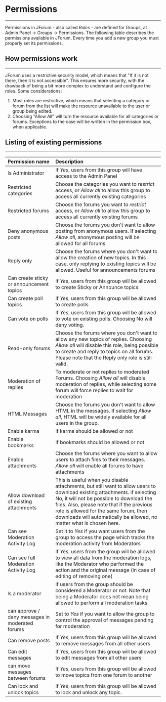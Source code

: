 # Permissions #

---

Permissions in JForum - also called _Roles_ - are defined for Groups, at Admin Panel -> Groups -> Permissions. The following table describes the permissions available in JForum. Every time you add a new group you must properly set its permissions.

## How permissions work ##

---

JForum uses a restrictive security model, which means that "If it is not there, then it is not accessible". This ensures more security, with the drawback of being a bit more complex to understand and configure the roles.
Some considerations:

  1. Most roles are restrictive, which means that selecting a category or forum from the list will make the resource unavailable to the user or group being edited.
  1. Choosing "Allow All" will turn the resource available for all categories or forums. Exceptions to the case will be written in the permission box, when applicable.

## Listing of existing permissions ##

---

|Permission name |Description|
|:---------------|:----------|
|Is Administrator |If _Yes_, users from this group will have access to the Admin Panel|
|Restricted categories |Choose the categories you want to _restrict_ access, or _Allow all_ to allow this group to access all currently existing categories|
|Restricted forums |Choose the forums you want to _restrict_ access, or _Allow all_ to allow this group to access all currently existing forums|
|Deny anonymous posts |Choose the forums you don't want to allow posting from anonymous users. If selecting _Allow all_, anonymous posting will be allowed for all forums|
|Reply only |Choose the forums where you don't want to allow the creation of new topics. In this case, only replying to existing topics will be allowed. Useful for announcements forums|
|Can create sticky or announcement topics |If _Yes_, users from this group will be allowed to create Sticky or Announce topics|
|Can create poll topics |If _Yes_, users from this group will be allowed to create polls|
|Can vote on polls |If _Yes_, users from this group will be allowed to vote on existing polls. Choosing No will deny voting. |
|Read-only forums |Choose the forums where you don't want to allow any new topics of replies. Choosing _Allow all_ will disable this role, being possible to create and reply to topics on all forums. Please note that the Reply only role is still valid. |
|Moderation of replies |To moderate or not replies to moderated Forums. Choosing _Allow all_ will disable moderation of replies, while selecting some forum will force replies to wait for moderation |
|HTML Messages |Choose the forums you don't want to allow HTML in the messages. If selecting _Allow all_, HTML will be widely available for all users in the group.|
|Enable karma |If karma should be allowed or not |
|Enable bookmarks |If bookmarks should be allowed or not |
|Enable attachments |Choose the forums where you want to allow users to attach files to their messages. _Allow all_ will enable all forums to have attachments |
|Allow download of existing attachments |This is useful when you disable attachments, but still want to allow users to download existing attachments. if selecting No, it will not be possible to download the files. Also, please note that if the previous role is allowed for the same forum, then downloads will automatically be allowed, no matter what is chosen here. |
|Can see Moderation Activity Log |Set it to _Yes_ if you want users from the group to access the page which tracks the moderation activity from Moderators |
|Can see full Moderation Activity Log |If _Yes_, users from the group will be allowed to view all data from the moderation logs, like the Moderator who performed the action and the original message (in case of editing of removing one) |
|Is a moderator |If users from the group should be considered a Moderator or not. Note that being a Moderator does not mean being allowed to perform all moderation tasks.  |
|can approve / deny messages in moderated forums |Set to _Yes_ if you want to allow the group to control the approval of messages pending for moderation |
|Can remove posts |If _Yes_, users from this group will be allowed to remove messages from all other users |
|Can edit messages |If _Yes_, users from this group will be allowed to edit messages from all other users |
|can move messages between forums |If _Yes_, users from this group will be allowed to move topics from one forum to another|
|Can lock and unlock topics |If _Yes_, users from this group will be allowed to lock and unlock any topic.  |